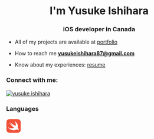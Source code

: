 <h1 align="center">I'm Yusuke Ishihara</h1>
<h3 align="center">iOS developer in Canada</h3>

- All of my projects are available at [portfolio](https://yishihara11201.vercel.app/)

- How to reach me **yusukeishihara87@gmail.com**

- Know about my experiences: [resume](https://drive.google.com/file/d/1LDYYngU9fNAYTXMpx3U0FhyOLBXitiDy/view?usp=sharing)

<h3 align="left">Connect with me:</h3>
<p align="left">
<a href="https://linkedin.com/in/yusuke-ishihara" target="blank"><img align="center" src="https://raw.githubusercontent.com/rahuldkjain/github-profile-readme-generator/master/src/images/icons/Social/linked-in-alt.svg" alt="yusuke ishihara" height="30" width="40" /></a>
</p>

<h3 align="left">Languages</h3>
<p align="left"> <a href="https://developer.apple.com/swift/" target="_blank" rel="noreferrer"> <img src="https://raw.githubusercontent.com/devicons/devicon/master/icons/swift/swift-original.svg" alt="swift" width="40" height="40"/> </a> </p>
